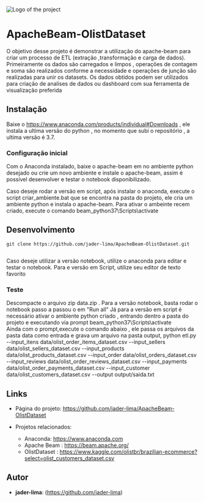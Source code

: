 ![Logo of the project](https://raw.githubusercontent.com/jehna/readme-best-practices/master/sample-logo.png)

# ApacheBeam-OlistDataset
O objetivo desse projeto é demonstrar a utilização do apache-beam para criar um processo de ETL (extração ,transformação e carga de dados).
Primeiramente os dados são carregados e limpos , operações de contagem e soma são realizados conforme a necessidade e operações de junção são realizadas
para unir os datasets.
Os dados obtidos podem ser utilizados para criação de analises de dados ou dashboard com sua ferramenta de visualização preferida



## Instalação

Baixe o https://www.anaconda.com/products/individual#Downloads , ele instala a ultima versão do python , no momento que subi o repositório , a ultima versão é 3.7.


### Configuração inicial

Com o Anaconda instalado, baixe o apache-beam em no ambiente python desejado ou crie um novo ambiente e instale o apache-beam,
assim é possível desenvolver e testar o notebook  disponibilizado.

Caso deseje rodar a versão em script, após instalar o anaconda, execute o script criar_ambiente.bat que se encontra na pasta do projeto,
ele cria um ambiente python e instala o apache-beam.
Para ativar o ambeinte recem criado, execute o comando beam_python37\Scripts\activate  


## Desenvolvimento

```shell
git clone https://github.com/jader-lima/ApacheBeam-OlistDataset.git


```
Caso deseje utilizar a versão notebook, utilize o anaconda para editar e testar o notebook.
Para e versão em Script, utilize seu editor de texto favorito 


### Teste
Descompacte o arquivo zip data.zip .
Para a versão notebook, basta rodar o notebook passo a passou o em "Run all"
Já para a versão em script é necessário ativar o ambiente python criado , entrando dentro a pasta do projeto e executando via prompt beam_python37\Scripts\activate  
Ainda com o prompt,execute o comando abaixo , ele passa os arquivos da pasta data como entrada e grava um arquivo na pasta output, 
python etl.py --input_itens  data/olist_order_items_dataset.csv --input_sellers data/olist_sellers_dataset.csv --input_products data/olist_products_dataset.csv --input_order data/olist_orders_dataset.csv --input_reviews data/olist_order_reviews_dataset.csv --input_payments data/olist_order_payments_dataset.csv --input_customer data/olist_customers_dataset.csv --output output/saida.txt


## Links

- Página do projeto: https://github.com/jader-lima/ApacheBeam-OlistDataset

- Projetos relacionados:
  - Anaconda: https://www.anaconda.com
  - Apache Beam : https://beam.apache.org/
  - OlistDataset : https://www.kaggle.com/olistbr/brazilian-ecommerce?select=olist_customers_dataset.csv
  
 ## Autor
 
* **jader-lima**: (https://github.com/jader-lima)





